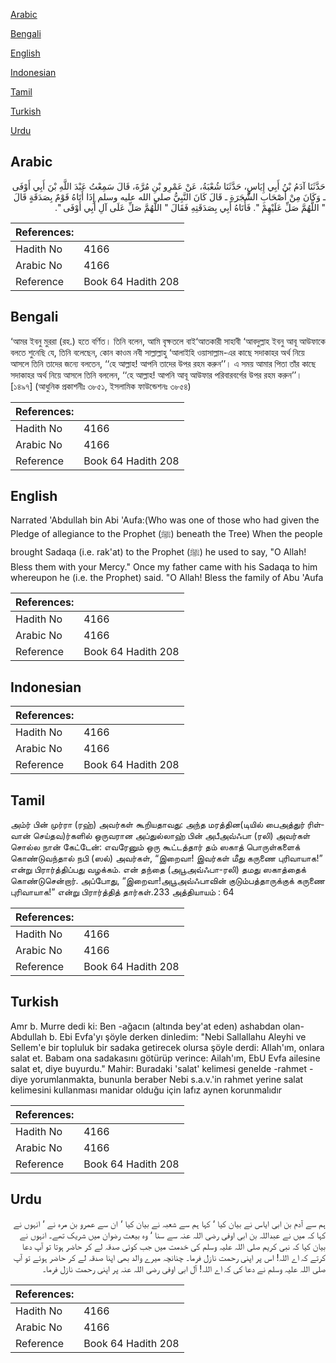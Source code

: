 [Arabic](#arabic)

[Bengali](#bengali)

[English](#english)

[Indonesian](#indonesian)

[Tamil](#tamil)

[Turkish](#turkish)

[Urdu](#urdu)

## Arabic


<div dir="rtl" lang="ar" style={{fontSize:'larger',backgroundColor:'#f8f9fa',padding:20}}>
حَدَّثَنَا آدَمُ بْنُ أَبِي إِيَاسٍ، حَدَّثَنَا شُعْبَةُ، عَنْ عَمْرِو بْنِ مُرَّةَ، قَالَ سَمِعْتُ عَبْدَ اللَّهِ بْنَ أَبِي أَوْفَى ـ وَكَانَ مِنْ أَصْحَابِ الشَّجَرَةِ ـ قَالَ كَانَ النَّبِيُّ صلى الله عليه وسلم إِذَا أَتَاهُ قَوْمٌ بِصَدَقَةٍ قَالَ ‏"‏ اللَّهُمَّ صَلِّ عَلَيْهِمْ ‏"‏‏.‏ فَأَتَاهُ أَبِي بِصَدَقَتِهِ فَقَالَ ‏"‏ اللَّهُمَّ صَلِّ عَلَى آلِ أَبِي أَوْفَى ‏"‏‏.‏
</div>
<div style={{backgroundColor:'#f8f9fa',padding:20, marginBottom: 10}}><table> <thead> <tr> <th>References:</th> <th></th> </tr> </thead> <tbody><tr><td>Hadith No</td><td>4166</td></tr><tr><td>Arabic No</td><td>4166</td></tr><tr><td>Reference</td><td>Book 64 Hadith 208</td></tr></tbody></table></div>

## Bengali


<div dir="ltr" lang="bn" style={{fontSize:'larger',backgroundColor:'#f8f9fa',padding:20}}>
‘আমর ইবনু মুররা (রহ.) হতে বর্ণিত। তিনি বলেন, আমি বৃক্ষতলে বাই‘আতকারী সাহাবী ‘আবদুল্লাহ ইবনু আবূ আউফাকে বলতে শুনেছি যে, তিনি বলেছেন, কোন কাওম নবী সাল্লাল্লাহু ‘আলাইহি ওয়াসাল্লাম-এর কাছে সদাকাহর অর্থ নিয়ে আসলে তিনি তাদের জন্যে বলতেন, ‘‘হে আল্লাহ! আপনি তাদের উপর রহম করুন’’। এ সময় আমার পিতা তাঁর কাছে সদাকাহর অর্থ নিয়ে আসলে তিনি বললেন, ‘‘হে আল্লাহ! আপনি আবূ আউফার পরিবারবর্গের উপর রহম করুন’’। [১৪৯৭] (আধুনিক প্রকাশনীঃ ৩৮৫১, ইসলামিক ফাউন্ডেশনঃ ৩৮৫৪)
</div>
<div style={{backgroundColor:'#f8f9fa',padding:20, marginBottom: 10}}><table> <thead> <tr> <th>References:</th> <th></th> </tr> </thead> <tbody><tr><td>Hadith No</td><td>4166</td></tr><tr><td>Arabic No</td><td>4166</td></tr><tr><td>Reference</td><td>Book 64 Hadith 208</td></tr></tbody></table></div>

## English


<div dir="ltr" lang="en" style={{fontSize:'larger',backgroundColor:'#f8f9fa',padding:20}}>
Narrated 'Abdullah bin Abi 'Aufa:(Who was one of those who had given the Pledge of allegiance to the Prophet (ﷺ) beneath the Tree) When the people brought Sadaqa (i.e. rak'at) to the Prophet (ﷺ) he used to say, "O Allah! Bless them with your Mercy." Once my father came with his Sadaqa to him whereupon he (i.e. the Prophet) said. "O Allah! Bless the family of Abu 'Aufa
</div>
<div style={{backgroundColor:'#f8f9fa',padding:20, marginBottom: 10}}><table> <thead> <tr> <th>References:</th> <th></th> </tr> </thead> <tbody><tr><td>Hadith No</td><td>4166</td></tr><tr><td>Arabic No</td><td>4166</td></tr><tr><td>Reference</td><td>Book 64 Hadith 208</td></tr></tbody></table></div>

## Indonesian


<div dir="ltr" lang="id" style={{fontSize:'larger',backgroundColor:'#f8f9fa',padding:20}}>

</div>
<div style={{backgroundColor:'#f8f9fa',padding:20, marginBottom: 10}}><table> <thead> <tr> <th>References:</th> <th></th> </tr> </thead> <tbody><tr><td>Hadith No</td><td>4166</td></tr><tr><td>Arabic No</td><td>4166</td></tr><tr><td>Reference</td><td>Book 64 Hadith 208</td></tr></tbody></table></div>

## Tamil


<div dir="ltr" lang="ta" style={{fontSize:'larger',backgroundColor:'#f8f9fa',padding:20}}>
அம்ர் பின் முர்ரா (ரஹ்) அவர்கள் கூறியதாவது: அந்த மரத்தின(டியில் பைஅத்துர் ரிள்வான் செய்தவ)ர்களில் ஒருவரான அப்துல்லாஹ் பின் அபீஅவ்ஃபா (ரலி) அவர்கள் சொல்ல நான் கேட்டேன்: எவரேனும் ஒரு கூட்டத்தார் தம் ஸகாத் பொருள்களைக் கொண்டுவந்தால் நபி (ஸல்) அவர்கள், “இறைவா! இவர்கள் மீது கருணை புரிவாயாக!” என்று பிரார்த்திப்பது வழக்கம். என் தந்தை (அபூஅவ்ஃபா-ரலி) தமது ஸகாத்தைக் கொண்டுசென்றார். அப்போது, “இறைவா!அபூஅவ்ஃபாவின் குடும்பத்தாருக்குக் கருணை புரிவாயாக!” என்று பிரார்த்தித் தார்கள்.233 அத்தியாயம் : 64
</div>
<div style={{backgroundColor:'#f8f9fa',padding:20, marginBottom: 10}}><table> <thead> <tr> <th>References:</th> <th></th> </tr> </thead> <tbody><tr><td>Hadith No</td><td>4166</td></tr><tr><td>Arabic No</td><td>4166</td></tr><tr><td>Reference</td><td>Book 64 Hadith 208</td></tr></tbody></table></div>

## Turkish


<div dir="ltr" lang="tr" style={{fontSize:'larger',backgroundColor:'#f8f9fa',padding:20}}>
Amr b. Murre dedi ki: Ben -ağacın (altında bey'at eden) ashabdan olan- Abdullah b. Ebi Evfa'yı şöyle derken dinledim: "Nebi Sallallahu Aleyhi ve Sellem'e bir topluluk bir sadaka getirecek olursa şöyle derdi: Allah'ım, onlara salat et. Babam ona sadakasını götürüp verince: Ailah'ım, EbU Evfa ailesine salat et, diye buyurdu." Mahir: Buradaki 'salat' kelimesi genelde -rahmet - diye yorumlanmakta, bununla beraber Nebi s.a.v.'in rahmet yerine salat kelimesini kullanması manidar olduğu için lafız aynen korunmalıdır
</div>
<div style={{backgroundColor:'#f8f9fa',padding:20, marginBottom: 10}}><table> <thead> <tr> <th>References:</th> <th></th> </tr> </thead> <tbody><tr><td>Hadith No</td><td>4166</td></tr><tr><td>Arabic No</td><td>4166</td></tr><tr><td>Reference</td><td>Book 64 Hadith 208</td></tr></tbody></table></div>

## Urdu


<div dir="rtl" lang="ur" style={{fontSize:'larger',backgroundColor:'#f8f9fa',padding:20}}>
ہم سے آدم بن ابی ایاس نے بیان کیا ‘ کہا ہم سے شعبہ نے بیان کیا ‘ ان سے عمرو بن مرہ نے ‘ انہوں نے کہا کہ میں نے عبداللہ بن ابی اوفی رضی اللہ عنہ سے سنا ‘ وہ بیعت رضوان میں شریک تھے۔ انہوں نے بیان کیا کہ نبی کریم صلی اللہ علیہ وسلم کی خدمت میں جب کوئی صدقہ لے کر حاضر ہوتا تو آپ دعا کرتے کہ اے اللہ! اس پر اپنی رحمت نازل فرما۔ چنانچہ میرے والد بھی اپنا صدقہ لے کر حاضر ہوئے تو آپ صلی اللہ علیہ وسلم نے دعا کی کہ اے اللہ! آل ابی اوفی رضی اللہ عنہ پر اپنی رحمت نازل فرما۔
</div>
<div style={{backgroundColor:'#f8f9fa',padding:20, marginBottom: 10}}><table> <thead> <tr> <th>References:</th> <th></th> </tr> </thead> <tbody><tr><td>Hadith No</td><td>4166</td></tr><tr><td>Arabic No</td><td>4166</td></tr><tr><td>Reference</td><td>Book 64 Hadith 208</td></tr></tbody></table></div>